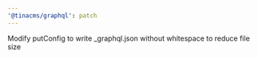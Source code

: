 ```yaml
---
'@tinacms/graphql': patch
---
```


Modify putConfig to write \_graphql.json without whitespace to reduce file size
